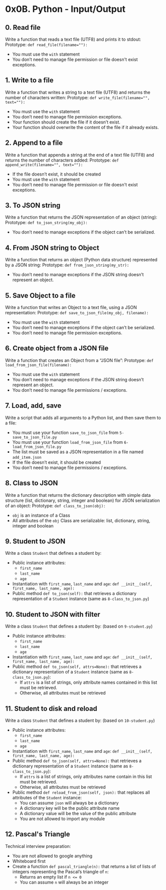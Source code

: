 # 0x0B. Python - Input/Output

## 0. Read file
Write a function that reads a text file (UTF8) and prints it to stdout:
Prototype: `def read_file(filename=""):`
- You must use the `with` statement
- You don’t need to manage file permission or file doesn't exist exceptions.

## 1. Write to a file
Write a function that writes a string to a text file (UTF8) and returns the number of characters written:
Prototype: `def write_file(filename="", text=""):`
- You must use the `with` statement
- You don’t need to manage file permission exceptions.
- Your function should create the file if it doesn’t exist.
- Your function should overwrite the content of the file if it already exists.

## 2. Append to a file
Write a function that appends a string at the end of a text file (UTF8) and returns the number of characters added:
Prototype: `def append_write(filename="", text=""):`
- If the file doesn’t exist, it should be created
- You must use the `with` statement
- You don’t need to manage file permission or file doesn't exist exceptions.

## 3. To JSON string
Write a function that returns the JSON representation of an object (string):
Prototype: `def to_json_string(my_obj):`
- You don’t need to manage exceptions if the object can’t be serialized.

## 4. From JSON string to Object
Write a function that returns an object (Python data structure) represented by a JSON string:
Prototype: `def from_json_string(my_str):`
- You don’t need to manage exceptions if the JSON string doesn’t represent an object.

## 5. Save Object to a file
Write a function that writes an Object to a text file, using a JSON representation:
Prototype: `def save_to_json_file(my_obj, filename):`
- You must use the `with` statement
- You don’t need to manage exceptions if the object can’t be serialized.
- You don’t need to manage file permission exceptions.

## 6. Create object from a JSON file
Write a function that creates an Object from a “JSON file”:
Prototype: `def load_from_json_file(filename):`
- You must use the `with` statement
- You don’t need to manage exceptions if the JSON string doesn’t represent an object.
- You don’t need to manage file permissions / exceptions.

## 7. Load, add, save
Write a script that adds all arguments to a Python list, and then save them to a file:
- You must use your function `save_to_json_file` from `5-save_to_json_file.py`
- You must use your function `load_from_json_file` from `6-load_from_json_file.py`
- The list must be saved as a JSON representation in a file named `add_item.json`
- If the file doesn’t exist, it should be created
- You don’t need to manage file permissions / exceptions.

## 8. Class to JSON
Write a function that returns the dictionary description with simple data structure (list, dictionary, string, integer and boolean) for JSON serialization of an object:
Prototype: `def class_to_json(obj):`
- `obj` is an instance of a Class
- All attributes of the `obj` Class are serializable: list, dictionary, string, integer and boolean

## 9. Student to JSON
Write a class `Student` that defines a student by:
- Public instance attributes:
  - `first_name`
  - `last_name`
  - `age`
- Instantiation with `first_name`, `last_name` and `age`: `def __init__(self, first_name, last_name, age):`
- Public method `def to_json(self):` that retrieves a dictionary representation of a `Student` instance (same as `8-class_to_json.py`)

## 10. Student to JSON with filter
Write a class `Student` that defines a student by: (based on `9-student.py`)
- Public instance attributes:
  - `first_name`
  - `last_name`
  - `age`
- Instantiation with `first_name`, `last_name` and `age`: `def __init__(self, first_name, last_name, age):`
- Public method `def to_json(self, attrs=None):` that retrieves a dictionary representation of a `Student` instance (same as `8-class_to_json.py`):
  - If `attrs` is a list of strings, only attribute names contained in this list must be retrieved.
  - Otherwise, all attributes must be retrieved

## 11. Student to disk and reload
Write a class `Student` that defines a student by: (based on `10-student.py`)
- Public instance attributes:
  - `first_name`
  - `last_name`
  - `age`
- Instantiation with `first_name`, `last_name` and `age`: `def __init__(self, first_name, last_name, age):`
- Public method `def to_json(self, attrs=None):` that retrieves a dictionary representation of a `Student` instance (same as `8-class_to_json.py`):
  - If `attrs` is a list of strings, only attributes name contain in this list must be retrieved.
  - Otherwise, all attributes must be retrieved
- Public method `def reload_from_json(self, json):` that replaces all attributes of the `Student` instance:
  - You can assume `json` will always be a dictionary
  - A dictionary key will be the public attribute name
  - A dictionary value will be the value of the public attribute
  - You are not allowed to import any module

## 12. Pascal's Triangle
Technical interview preparation:
- You are not allowed to google anything
- Whiteboard first
- Create a function `def pascal_triangle(n):` that returns a list of lists of integers representing the Pascal’s triangle of `n`:
  - Returns an empty list if `n <= 0`
  - You can assume `n` will always be an integer

